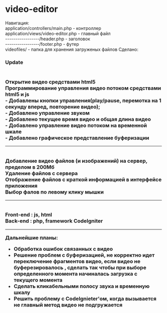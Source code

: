 video-editor
============
Навигация:
<br>application/controllers/main.php - контроллер
<br>application/views/video-editor.php - главный файл
<br>-----------------/header.php - заголовок
<br>-----------------/footer.php - футер
<br>videofiles/ - папка для хранения загруженых файлов
Сделано:
<br>
<h3>Update<h3>
<br>Открытие видео средствами html5
<br>Программирование управления видео потоком средствами html5 и js
<br> - Добавлены кнопки управления(play/pause, перемотка на 1 секунду вперед, повторение видео);
<br> - Добавлено управление звуком
<br> - Добавлено текущее время видео и общая длина видео
<br> - Добавлено управление видео потоком на временной шкале
<br> - Добавлено графическое представление буферизации
<hr>
<br>Добавление видео файлов (и изображений) на сервер, пределом в 200Мб
<br>Удаление файлов с сервера
<br>Отображение файлов с краткой информацией в интерфейсе приложения 
<br>Выбор фалов по левому клику мышки
<hr>
<br>Front-end : js, html
<br>Back-end : php, framework CodeIgniter 
<hr>
Дальнейшие планы:
<ul> 
 <li> Обработка ошибок связанных с видео</li>
 <li> Решение проблем с буферизацией, не корректно идет переключение фрагментов видео, если видео не буферезировалось , сделать так чтобы при выборе определенного момента начиналась загрузка с текущего момента</li>
 <li> Сделать кликабельными полосу звука и временную шкалу</li>
 <li> Решить проблему с CodeIgnieter'ом, когда вызывается не главный метод видео не подгружается</li>
</ul>
